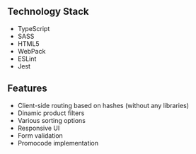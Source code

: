 ## Technology Stack
 - TypeScript
 - SASS
 - HTML5
 - WebPack
 - ESLint
 - Jest
## Features
 - Client-side routing based on hashes (without any libraries)
 - Dinamic product filters
 - Various sorting options
 - Responsive UI
 - Form validation
 - Promocode implementation
